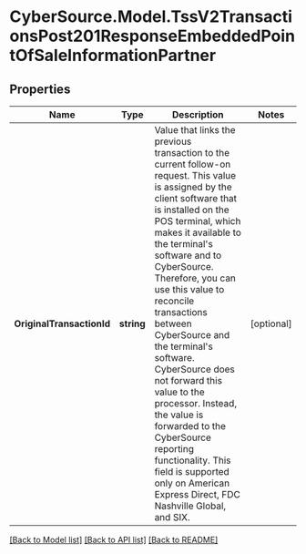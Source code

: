 # CyberSource.Model.TssV2TransactionsPost201ResponseEmbeddedPointOfSaleInformationPartner
## Properties

Name | Type | Description | Notes
------------ | ------------- | ------------- | -------------
**OriginalTransactionId** | **string** | Value that links the previous transaction to the current follow-on request. This value is assigned by the client software that is installed on the POS terminal, which makes it available to the terminal&#39;s software and to CyberSource. Therefore, you can use this value to reconcile transactions between CyberSource and the terminal&#39;s software.  CyberSource does not forward this value to the processor. Instead, the value is forwarded to the CyberSource reporting functionality.  This field is supported only on American Express Direct, FDC Nashville Global, and SIX.  | [optional] 

[[Back to Model list]](../README.md#documentation-for-models) [[Back to API list]](../README.md#documentation-for-api-endpoints) [[Back to README]](../README.md)


